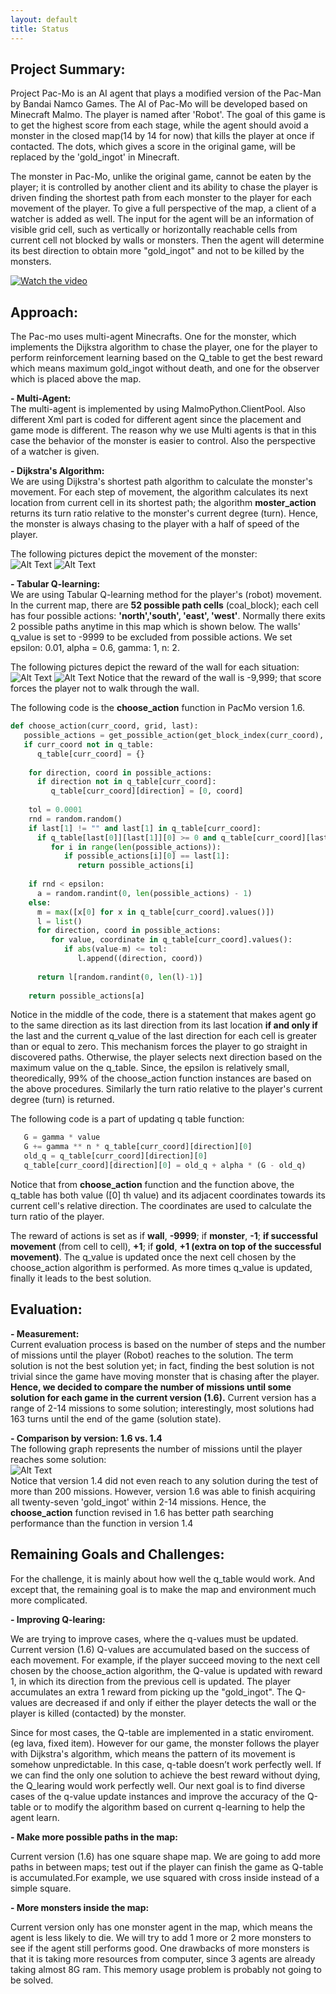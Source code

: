 ```yaml
---
layout: default
title: Status
---
```


## Project Summary: 
Project Pac-Mo is an AI agent that plays a modified version of the Pac-Man by Bandai Namco Games. The AI of Pac-Mo will be developed based on Minecraft Malmo. The player is named after 'Robot'. The goal of this game is to get the highest score from each stage, while the agent should avoid a monster in the closed map(14 by 14 for now) that kills the player at once if contacted. The dots, which gives a score in the original game, will be replaced by the 'gold_ingot' in Minecraft. 

The monster in Pac-Mo, unlike the original game, cannot be eaten by the player; it is controlled by another client and its ability to chase the player is driven finding the shortest path from each monster to the player for each movement of the player. To give a full perspective of the map, a client of a watcher is added as well. The input for the agent will be an information of visible grid cell, such as vertically or horizontally reachable cells from current cell not blocked by walls or monsters. Then the agent will determine its best direction to obtain more "gold_ingot" and not to be killed by the monsters.

[![Watch the video](https://github.com/qdingqim/Pac-mo/raw/master/docs/decos/introv.jpg)](https://youtu.be/R9dAVGDhhVU)
## Approach:
The Pac-mo uses multi-agent Minecrafts. One for the monster, which implements the Dijkstra algorithm to chase the player, one for the player to perform reinforcement learning based on the Q_table to get the best reward which means maximum gold_ingot without death, and one for the observer which is placed above the map.

__- Multi-Agent:__
<br> The multi-agent is implemented by using MalmoPython.ClientPool. Also different Xml part is coded for different agent since the placement and game mode is different. The reason why we use Multi agents is that in this case the behavior of the monster is easier to control. Also the perspective of a watcher is given.

__- Dijkstra's Algorithm:__
<br>We are using Dijkstra's shortest path algorithm to calculate the monster's movement. For each step of movement, the algorithm calculates its next location from current cell in its shortest path; the algorithm __moster_action__ returns its turn ratio relative to the monster's current degree (turn). Hence, the monster is always chasing to the player with a half of speed of the player.

The following pictures depict the movement of the monster:
<br>![Alt Text](https://github.com/qdingqim/Pac-mo/raw/master/docs/status_etc/dijk.PNG)                                              ![Alt Text](https://github.com/qdingqim/Pac-mo/raw/master/docs/status_etc/dijk2.PNG)
   
__- Tabular Q-learning:__
<br>We are using Tabular Q-learning method for the player's (robot) movement. In the current map, there are __52 possible path cells__ (coal_block); each cell has four possible actions: __'north','south', 'east', 'west'__. Normally there exits 2 possible paths anytime in this map which is shown below. The walls' q_value is set to -9999 to be excluded from possible actions. We set epsilon: 0.01, alpha = 0.6, gamma: 1, n: 2.

The following pictures depict the reward of the wall for each situation:
<br>![Alt Text](https://github.com/qdingqim/Pac-mo/raw/master/docs/status_etc/status1.png)                                              ![Alt Text](https://github.com/qdingqim/Pac-mo/raw/master/docs/status_etc/status2.png)
Notice that the reward of the wall is -9,999; that score forces the player not to walk through the wall.

The following code is the __choose_action__ function in PacMo version 1.6.
```python
def choose_action(curr_coord, grid, last):
   possible_actions = get_possible_action(get_block_index(curr_coord), grid)
   if curr_coord not in q_table:
      q_table[curr_coord] = {}
    
    for direction, coord in possible_actions:
      if direction not in q_table[curr_coord]:
         q_table[curr_coord][direction] = [0, coord]
    
    tol = 0.0001    
    rnd = random.random()    
    if last[1] != "" and last[1] in q_table[curr_coord]:        
      if q_table[last[0]][last[1]][0] >= 0 and q_table[curr_coord][last[1]][0] >= 0:            
         for i in range(len(possible_actions)):                
            if possible_actions[i][0] == last[1]:                    
               return possible_actions[i]
    
    if rnd < epsilon:        
      a = random.randint(0, len(possible_actions) - 1)
    else:        
      m = max([x[0] for x in q_table[curr_coord].values()])        
      l = list()        
      for direction, coord in possible_actions:            
         for value, coordinate in q_table[curr_coord].values():                
            if abs(value-m) <= tol:                    
               l.append((direction, coord))                
               
      return l[random.randint(0, len(l)-1)]
      
    return possible_actions[a]
```
Notice in the middle of the code, there is a statement that makes agent go to the same direction as its last direction from its last location __if and only if__ the last and the current q_value of the last direction for each cell is greater than or equal to zero. This mechanism forces the player to go straight in discovered paths. Otherwise, the player selects next direction based on the maximum value on the q_table. Since, the epsilon is relatively small, theoredically, 99% of the choose_action function instances are based on the above procedures. Similarly the turn ratio relative to the player's current degree (turn) is returned.

The following code is a part of updating q table function:
```python
   G = gamma * value
   G += gamma ** n * q_table[curr_coord][direction][0]
   old_q = q_table[curr_coord][direction][0]
   q_table[curr_coord][direction][0] = old_q + alpha * (G - old_q)
```

Notice that from __choose_action__ function and the function above, the q_table has both value ([0] th value) and its adjacent coordinates towards its current cell's relative direction. The coordinates are used to calculate the turn ratio of the player.

The reward of actions is set as if __wall__, __-9999__; if __monster__, __-1__; __if successful movement__ (from cell to cell), __+1__; if __gold__, __+1 (extra on top of the successful movement)__. The q_value is updated once the next cell chosen by the choose_action algorithm is performed. As more times q_value is updated, finally it leads to the best solution.

## Evaluation:
__- Measurement:__
<br>Current evaluation process is based on the number of steps and the number of missions until the player (Robot) reaches to the solution. The term solution is not the best solution yet; in fact, finding the best solution is not trivial since the game have moving monster that is chasing after the player. __Hence, we decided to compare the number of missions until some solution for each game in the current version (1.6).__ Current version has a range of 2-14 missions to some solution; interestingly, most solutions had 163 turns until the end of the game (solution state).

__- Comparison by version: 1.6 vs. 1.4__
<br>The following graph represents the number of missions until the player reaches some solution:
<br>![Alt Text](https://github.com/qdingqim/Pac-mo/raw/master/docs/status_etc/graph.png)
<br> Notice that version 1.4 did not even reach to any solution during the test of more than 200 missions. However, version 1.6 was able to finish acquiring all twenty-seven 'gold_ingot' within 2-14 missions. Hence, the __choose_action__ function revised in 1.6 has better path searching performance than the function in version 1.4

## Remaining Goals and Challenges:
For the challenge, it is mainly about how well the q_table would work. And except that, the remaining goal is to make the map and environment much more complicated.

__- Improving Q-learing:__
  
  We are trying to improve cases, where the q-values must be updated. Current version (1.6) Q-values are accumulated based on the success of each movement. For example, if the player succeed moving to the next cell chosen by the choose_action algorithm, the Q-value is updated with reward 1, in which its direction from the previous cell is updated. The player accumulates an extra 1 reward from picking up the "gold_ingot". The Q-values are decreased if and only if either the player detects the wall or the player is killed (contacted) by the monster. 

  Since for most cases, the Q-table are implemented in a static enviroment.(eg lava, fixed item). However for our game, the monster follows the player with Dijkstra's algorithm, which means the pattern of its movement is somehow unpredictable. In this case, q-table doesn’t work perfectly well. If we can find the only one solution to achieve the best reward without dying, the Q_learing would work perfectly well. Our next goal is to find diverse cases of the q-value update instances and improve the accuracy of the Q-table or to modify the algorithm based on current q-learning to help the agent learn.

__- Make more possible paths in the map:__
  
  Current version (1.6) has one square shape map. We are going to add more paths in between maps; test out if the player can finish the game as Q-table is accumulated.For example, we use squared with cross inside instead of a simple square. 
  
__- More monsters inside the map:__

  Current version only has one monster agent in the map, which means the agent is less likely to die. We will try to add 1 more or 2 more monsters to see if the agent still performs good. One drawbacks of more monsters is that it is taking more resources from computer, since 3 agents are already taking almost 8G ram. This memory usage problem is probably not going to be solved.
      
   
